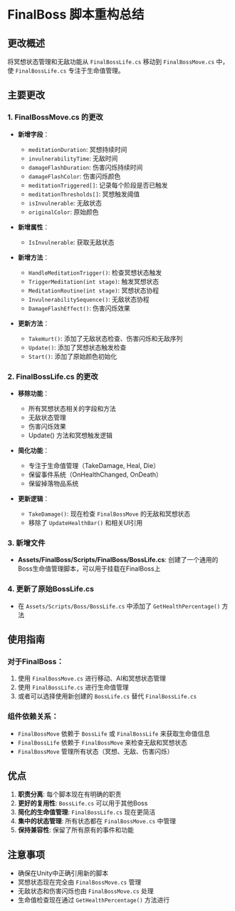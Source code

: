 # FinalBoss 脚本重构总结

## 更改概述
将冥想状态管理和无敌功能从 `FinalBossLife.cs` 移动到 `FinalBossMove.cs` 中，使 `FinalBossLife.cs` 专注于生命值管理。

## 主要更改

### 1. FinalBossMove.cs 的更改
- **新增字段**：
  - `meditationDuration`: 冥想持续时间
  - `invulnerabilityTime`: 无敌时间
  - `damageFlashDuration`: 伤害闪烁持续时间
  - `damageFlashColor`: 伤害闪烁颜色
  - `meditationTriggered[]`: 记录每个阶段是否已触发
  - `meditationThresholds[]`: 冥想触发阈值
  - `isInvulnerable`: 无敌状态
  - `originalColor`: 原始颜色

- **新增属性**：
  - `IsInvulnerable`: 获取无敌状态

- **新增方法**：
  - `HandleMeditationTrigger()`: 检查冥想状态触发
  - `TriggerMeditation(int stage)`: 触发冥想状态
  - `MeditationRoutine(int stage)`: 冥想状态协程
  - `InvulnerabilitySequence()`: 无敌状态协程
  - `DamageFlashEffect()`: 伤害闪烁效果

- **更新方法**：
  - `TakeHurt()`: 添加了无敌状态检查、伤害闪烁和无敌序列
  - `Update()`: 添加了冥想状态触发检查
  - `Start()`: 添加了原始颜色初始化

### 2. FinalBossLife.cs 的更改
- **移除功能**：
  - 所有冥想状态相关的字段和方法
  - 无敌状态管理
  - 伤害闪烁效果
  - Update() 方法和冥想触发逻辑

- **简化功能**：
  - 专注于生命值管理（TakeDamage, Heal, Die）
  - 保留事件系统（OnHealthChanged, OnDeath）
  - 保留掉落物品系统

- **更新逻辑**：
  - `TakeDamage()`: 现在检查 `FinalBossMove` 的无敌和冥想状态
  - 移除了 `UpdateHealthBar()` 和相关UI引用

### 3. 新增文件
- **Assets/FinalBoss/Scripts/FinalBoss/BossLife.cs**: 创建了一个通用的Boss生命值管理脚本，可以用于挂载在FinalBoss上

### 4. 更新了原始BossLife.cs
- 在 `Assets/Scripts/Boss/BossLife.cs` 中添加了 `GetHealthPercentage()` 方法

## 使用指南

### 对于FinalBoss：
1. 使用 `FinalBossMove.cs` 进行移动、AI和冥想状态管理
2. 使用 `FinalBossLife.cs` 进行生命值管理
3. 或者可以选择使用新创建的 `BossLife.cs` 替代 `FinalBossLife.cs`

### 组件依赖关系：
- `FinalBossMove` 依赖于 `BossLife` 或 `FinalBossLife` 来获取生命值信息
- `FinalBossLife` 依赖于 `FinalBossMove` 来检查无敌和冥想状态
- `FinalBossMove` 管理所有状态（冥想、无敌、伤害闪烁）

## 优点
1. **职责分离**: 每个脚本现在有明确的职责
2. **更好的复用性**: `BossLife.cs` 可以用于其他Boss
3. **简化的生命值管理**: `FinalBossLife.cs` 现在更简洁
4. **集中的状态管理**: 所有状态都在 `FinalBossMove.cs` 中管理
5. **保持兼容性**: 保留了所有原有的事件和功能

## 注意事项
- 确保在Unity中正确引用新的脚本
- 冥想状态现在完全由 `FinalBossMove.cs` 管理
- 无敌状态和伤害闪烁也由 `FinalBossMove.cs` 处理
- 生命值检查现在通过 `GetHealthPercentage()` 方法进行
